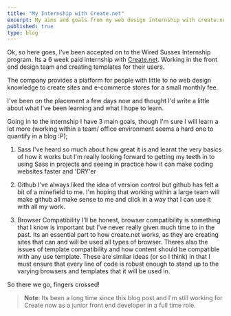 ```yaml
---
title: "My Internship with Create.net"
excerpt: My aims and goals from my web design internship with create.net
published: true
type: blog
---
```


Ok, so here goes, I've been accepted on to the Wired Sussex Internship program. Its a 6 week paid internship with [Create.net](https://www.create.net/). Working in the front end design team and creating templates for their users.

The company provides a platform for people with little to no web design knowledge to create sites and e-commerce stores for a small monthly fee.

I've been on the placement a few days now and thought I'd write a little about what I've been learning and what I hope to learn.

Going in to the internship I have 3 main goals, though I'm sure I will learn a lot more (working within a team/ office environment seems a hard one to quantify in a blog :P);

1. Sass
I've heard so much about how great it is and learnt the very basics of how it works but I'm really looking forward to getting my teeth in to using Sass in projects and seeing in practice how it can make coding websites faster and 'DRY'er

2. Github
I've always liked the idea of version control but github has felt a bit of a minefield to me. I'm hoping that working within a large team will make github all make sense to me and click in a way that I can use it with all my work.

3. Browser Compatibility
I'll be honest, browser compatibility is something that I know is important but I've never really given much time to in the past. Its an essential part to how create.net works, as they are creating sites that can and will be used all types of browser.
Theres also the issues of  template compatibility and how content should be compatible with any use template. These are similar ideas (or so I think) in that I must ensure that every line of code is robust enough to stand up to the varying browsers and templates that it will be used in.

So there we go, fingers crossed!

> **Note**: Its been a long time since this blog post and I'm still working for Create now as a junior front end developer in a full time role.
